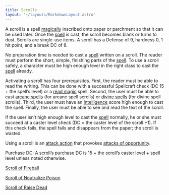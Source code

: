```yaml
---
title: Scrolls
layout: '~/layouts/MarkdownLayout.astro'
---
```

A scroll is a spell [magically](/modern.d20.srd/fx) inscribed onto paper or
parchment so that it can be used later. Once the [spell](/modern.d20.srd/fx)
is cast, the scroll becomes blank or turns to dust. Scrolls are single-use
items. A scroll has a Defense of 9, hardness 0, 1 hit point, and a break DC of
8.

No preparation time is needed to cast a [spell](/modern.d20.srd/fx) written on
a scroll. The reader must perform the short, simple, finishing parts of the
[spell](/modern.d20.srd/fx). To use a scroll safely, a character must be high
enough level in the right class to cast the [spell](/modern.d20.srd/fx)
already.

Activating a scroll has four prerequisites. First, the reader must be able to
read the writing. This can be done with a successful Spellcraft check (DC 15 +
the spell’s level) or a [read magic](/modern.d20.srd/fx/read.magic) spell.
Second, the user must be able to cast [arcane spells](/modern.d20.srd/fx/arcane.spells) (for arcane spell scrolls) or
[divine spells](/modern.d20.srd/fx/divine.spells) (for divine spell scrolls).
Third, the user must have an
[Intelligence](/modern.d20.srd/basics/ability.scores) score high enough to
cast the spell. Finally, the user must be able to see and read the text of the
scroll.

If the user isn’t high enough level to cast the [spell](/modern.d20.srd/fx)
normally, he or she must succeed at a caster level check (DC = the caster
level of the scroll +1). If this check fails, the spell fails and disappears
from the paper; the scroll is wasted.

Using a scroll is an [attack action](/modern.d20.srd/combat/attack.actions)
that provokes [attacks of opportunity](/modern.d20.srd/combat/attacks.of.opportunity).

Purchase DC: A scroll’s purchase DC is 15 + the scroll’s caster level + spell
level unless noted otherwise.

[Scroll of Fireball](/modern.d20.srd/fx.items/scroll.of.fireball)

[Scroll of Neutralize Poison](/modern.d20.srd/fx.items/scroll.of.neutralize.poison)

[Scroll of Raise Dead](/modern.d20.srd/fx.items/scroll.of.raise.dead)

